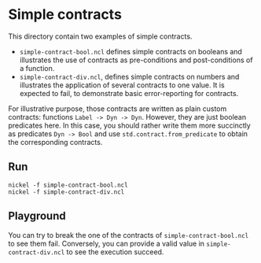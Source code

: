 # Simple contracts

This directory contain two examples of simple contracts.

- `simple-contract-bool.ncl` defines simple contracts on booleans and
  illustrates the use of contracts as pre-conditions and post-conditions of a function.
- `simple-contract-div.ncl`, defines simple contracts on numbers
  and illustrates the application of several contracts to one value. It is
  expected to fail, to demonstrate basic error-reporting for contracts.

For illustrative purpose, those contracts are written as plain custom contracts:
functions `Label -> Dyn -> Dyn`. However, they are just boolean predicates here.
In this case, you should rather write them more succinctly as predicates `Dyn ->
Bool` and use `std.contract.from_predicate` to obtain the corresponding
contracts.

## Run

```console
nickel -f simple-contract-bool.ncl
nickel -f simple-contract-div.ncl
```

## Playground

You can try to break the one of the contracts of `simple-contract-bool.ncl` to
see them fail. Conversely, you can provide a valid value in
`simple-contract-div.ncl` to see the execution succeed.

